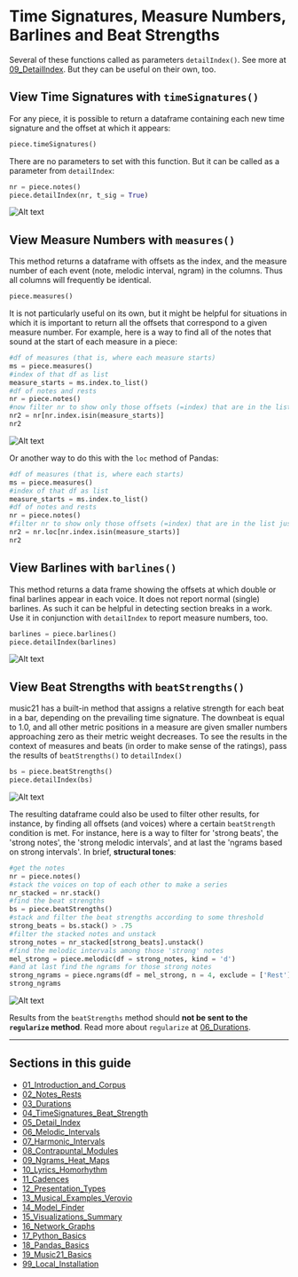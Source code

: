 # Time Signatures, Measure Numbers, Barlines and Beat Strengths

Several of these functions called as parameters `detailIndex()`. See more at [09_DetailIndex](09_DetailIndex.md). But they can be useful on their own, too.

## View Time Signatures with `timeSignatures()`

For any piece, it is possible to return a dataframe containing each new time signature and the offset at which it appears:

```python
piece.timeSignatures()
```

There are no parameters to set with this function.  But it can be called as a parameter from `detailIndex`:

```python
nr = piece.notes()
piece.detailIndex(nr, t_sig = True)
```

![Alt text](images/tsig.png)

## View Measure Numbers with `measures()`

This method returns a dataframe with offsets as the index, and the measure number of each event (note, melodic interval, ngram) in the columns. Thus all columns will frequently be identical. 

```python
piece.measures()
```

It is not particularly useful on its own, but it might be helpful for situations in which it is important to return all the offsets that correspond to a given measure number. For example, here is a way to find all of the notes that sound at the start of each measure in a piece:

```python
#df of measures (that is, where each measure starts)
ms = piece.measures()
#index of that df as list
measure_starts = ms.index.to_list()
#df of notes and rests
nr = piece.notes()
#now filter nr to show only those offsets (=index) that are in the list just made
nr2 = nr[nr.index.isin(measure_starts)]
nr2
```

![Alt text](images/measure_starts.png)

Or another way to do this with the `loc` method of Pandas:

```python
#df of measures (that is, where each starts)
ms = piece.measures()
#index of that df as list
measure_starts = ms.index.to_list()
#df of notes and rests
nr = piece.notes()
#filter nr to show only those offsets (=index) that are in the list just made
nr2 = nr.loc[nr.index.isin(measure_starts)]
nr2
```


## View Barlines with `barlines()`

This method returns a data frame showing the offsets at which double or final barlines appear in each voice. It does not report normal (single) barlines.  As such it can be helpful in detecting section breaks in a work. Use it in conjunction with `detailIndex` to report measure numbers, too.

```python
barlines = piece.barlines()
piece.detailIndex(barlines)
```

![Alt text](images/barlines.png)

## View Beat Strengths with `beatStrengths()`

music21 has a built-in method that assigns a relative strength for each beat in a bar, depending on the prevailing time signature. The downbeat is equal to 1.0, and all other metric positions in a measure are given smaller numbers approaching zero as their metric weight decreases. To see the results in the context of measures and beats (in order to make sense of the ratings), pass the results of `beatStrengths()` to `detailIndex()`

```python
bs = piece.beatStrengths()
piece.detailIndex(bs)
```

![Alt text](images/bs.png)

The resulting dataframe could also be used to filter other results, for instance, by finding all offsets (and voices) where a certain `beatStrength` condition is met. For instance, here is a way to filter for 'strong beats', the 'strong notes', the 'strong melodic intervals', and at last the 'ngrams based on strong intervals'.  In brief, **structural tones**:

```python
#get the notes
nr = piece.notes()
#stack the voices on top of each other to make a series
nr_stacked = nr.stack()
#find the beat strengths
bs = piece.beatStrengths()
#stack and filter the beat strengths according to some threshold
strong_beats = bs.stack() > .75
#filter the stacked notes and unstack
strong_notes = nr_stacked[strong_beats].unstack()
#find the melodic intervals among those 'strong' notes
mel_strong = piece.melodic(df = strong_notes, kind = 'd')
#and at last find the ngrams for those strong notes
strong_ngrams = piece.ngrams(df = mel_strong, n = 4, exclude = ['Rest']).fillna('')
strong_ngrams
```

![Alt text](images/beat_strength_ng.png)

Results from the `beatStrengths` method should **not be sent to the `regularize` method**. Read more about `regularize` at [06_Durations](06_Durations.md).


-----
## Sections in this guide

  * [01_Introduction_and_Corpus](/01_Introduction_and_Corpus.md)
  * [02_Notes_Rests](/02_Notes_Rests.md)
  * [03_Durations](/03_Durations.md) 
  * [04_TimeSignatures_Beat_Strength](/04_TimeSignatures_Beat_Strength.md)
  * [05_Detail_Index](/05_Detail_Index.md)
  * [06_Melodic_Intervals](/06_Melodic_Intervals.md)
  * [07_Harmonic_Intervals](/07_Harmonic_Intervals.md)
  * [08_Contrapuntal_Modules](/08_Contrapuntal_Modules.md)
  * [09_Ngrams_Heat_Maps](/09_Ngrams_Heat_Maps.md)
  * [10_Lyrics_Homorhythm](/10_Lyrics_Homorhythm.md)
  * [11_Cadences](/11_Cadences.md)
  * [12_Presentation_Types](/12_Presentation_Types.md)
  * [13_Musical_Examples_Verovio](/13_Musical_Examples_Verovio.md)
  * [14_Model_Finder](/14_Model_Finder.md)
  * [15_Visualizations_Summary](/15_Visualizations_Summary.md)
  * [16_Network_Graphs](/16_Network_Graphs.md)
  * [17_Python_Basics](/17_Python_Basics.md)
  * [18_Pandas_Basics](/18_Pandas_Basics.md)
  * [19_Music21_Basics](/18_Music21_Basics.md)
  * [99_Local_Installation](/99_Local_Installation.md)